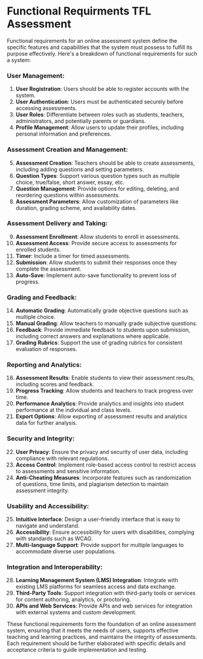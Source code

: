 # Functional Requirments TFL Assessment

Functional requirements for an online assessment system define the specific features and capabilities that the system must possess to fulfill its purpose effectively. Here's a breakdown of functional requirements for such a system:

### User Management:
1. **User Registration**: Users should be able to register accounts with the system.
2. **User Authentication**: Users must be authenticated securely before accessing assessments.
3. **User Roles**: Differentiate between roles such as students, teachers, administrators, and potentially parents or guardians.
4. **Profile Management**: Allow users to update their profiles, including personal information and preferences.

### Assessment Creation and Management:
5. **Assessment Creation**: Teachers should be able to create assessments, including adding questions and setting parameters.
6. **Question Types**: Support various question types such as multiple choice, true/false, short answer, essay, etc.
7. **Question Management**: Provide options for editing, deleting, and reordering questions within assessments.
8. **Assessment Parameters**: Allow customization of parameters like duration, grading scheme, and availability dates.

### Assessment Delivery and Taking:
9. **Assessment Enrollment**: Allow students to enroll in assessments.
10. **Assessment Access**: Provide secure access to assessments for enrolled students.
11. **Timer**: Include a timer for timed assessments.
12. **Submission**: Allow students to submit their responses once they complete the assessment.
13. **Auto-Save**: Implement auto-save functionality to prevent loss of progress.

### Grading and Feedback:
14. **Automatic Grading**: Automatically grade objective questions such as multiple choice.
15. **Manual Grading**: Allow teachers to manually grade subjective questions.
16. **Feedback**: Provide immediate feedback to students upon submission, including correct answers and explanations where applicable.
17. **Grading Rubrics**: Support the use of grading rubrics for consistent evaluation of responses.

### Reporting and Analytics:
18. **Assessment Results**: Enable students to view their assessment results, including scores and feedback.
19. **Progress Tracking**: Allow students and teachers to track progress over time.
20. **Performance Analytics**: Provide analytics and insights into student performance at the individual and class levels.
21. **Export Options**: Allow exporting of assessment results and analytics data for further analysis.

### Security and Integrity:
22. **User Privacy**: Ensure the privacy and security of user data, including compliance with relevant regulations.
23. **Access Control**: Implement role-based access control to restrict access to assessments and sensitive information.
24. **Anti-Cheating Measures**: Incorporate features such as randomization of questions, time limits, and plagiarism detection to maintain assessment integrity.

### Usability and Accessibility:
25. **Intuitive Interface**: Design a user-friendly interface that is easy to navigate and understand.
26. **Accessibility**: Ensure accessibility for users with disabilities, complying with standards such as WCAG.
27. **Multi-language Support**: Provide support for multiple languages to accommodate diverse user populations.

### Integration and Interoperability:
28. **Learning Management System (LMS) Integration**: Integrate with existing LMS platforms for seamless access and data exchange.
29. **Third-Party Tools**: Support integration with third-party tools or services for content authoring, analytics, or proctoring.
30. **APIs and Web Services**: Provide APIs and web services for integration with external systems and custom development.

These functional requirements form the foundation of an online assessment system, ensuring that it meets the needs of users, supports effective teaching and learning practices, and maintains the integrity of assessments. Each requirement should be further elaborated with specific details and acceptance criteria to guide implementation and testing.